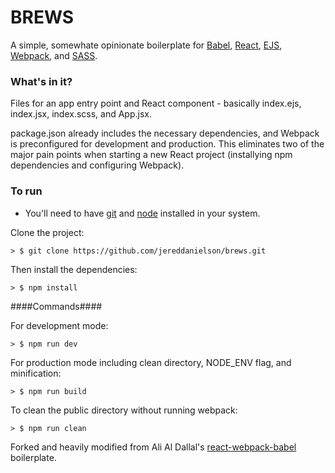 # BREWS
A simple, somewhate opinionate boilerplate for [Babel](https://babeljs.io/), [React](https://facebook.github.io/react/), [EJS](http://ejs.co/), [Webpack](http://webpack.github.io/), and [SASS](http://sass-lang.com/).

### What's in it?

Files for an app entry point and React component - basically index.ejs, index.jsx, index.scss, and App.jsx.

package.json already includes the necessary dependencies, and Webpack is preconfigured for development and production. This eliminates two of the major pain points when starting a new React project (installying npm dependencies and configuring Webpack).

### To run

* You'll need to have [git](https://git-scm.com/) and [node](https://nodejs.org/en/) installed in your system.

Clone the project:

```
> $ git clone https://github.com/jereddanielson/brews.git
```

Then install the dependencies:

```
> $ npm install
```

####Commands####

For development mode:

```
> $ npm run dev
```

For production mode including clean directory, NODE_ENV flag, and minification:

```
> $ npm run build
```

To clean the public directory without running webpack:

```
> $ npm run clean
```

Forked and heavily modified from Ali Al Dallal's [react-webpack-babel](https://github.com/alicoding/react-webpack-babel) boilerplate.